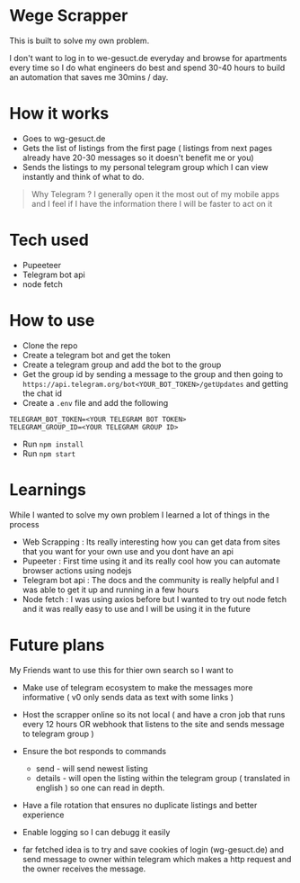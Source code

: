 # Wege Scrapper 

This is built to solve my own problem.

I don't want to log in to we-gesuct.de everyday and browse for apartments every time so I do what engineers do best and spend 30-40 hours to build an automation that saves me 30mins / day.

# How it works
- Goes to wg-gesuct.de
- Gets the list of listings from the first page ( listings from next pages already have 20-30 messages so it doesn't benefit me or you)
- Sends the listings to my personal telegram group which I can view instantly and think of what to do. 
> Why Telegram ? I generally open it the most out of my mobile apps and I feel if I have the information there I will be faster to act on it 

# Tech used
- Pupeeteer 
- Telegram bot api
- node fetch

# How to use
- Clone the repo
- Create a telegram bot and get the token
- Create a telegram group and add the bot to the group
- Get the group id by sending a message to the group and then going to `https://api.telegram.org/bot<YOUR_BOT_TOKEN>/getUpdates` and getting the chat id
- Create a `.env` file and add the following
```
TELEGRAM_BOT_TOKEN=<YOUR TELEGRAM BOT TOKEN>
TELEGRAM_GROUP_ID=<YOUR TELEGRAM GROUP ID>
```
- Run `npm install`
- Run `npm start`



# Learnings
While I wanted to solve my own problem I learned a lot of things in the process 

- Web Scrapping : Its really interesting how you can get data from sites that you want for your own use and you dont have an api
- Pupeeter : First time using it and its really cool how you can automate browser actions using nodejs
- Telegram bot api : The docs and the community is really helpful and I was able to get it up and running in a few hours 
- Node fetch : I was using axios before but I wanted to try out node fetch and it was really easy to use and I will be using it in the future


# Future plans 
My Friends want to use this for thier own search so I want to 


- Make use of telegram ecosystem to make the messages more informative ( v0 only sends data as text with some links )
- Host the scrapper online so its not local ( and have a cron job that runs every 12 hours OR webhook that listens to the site and sends message to telegram group )
- Ensure the bot responds to commands
    - send - will send newest listing
    - details - will open the listing within the telegram group ( translated in english ) so one can read in depth.

- Have a file rotation that ensures no duplicate listings and better experience
- Enable logging so I can debugg it easily 
- far fetched idea is to try and save cookies of login (wg-gesuct.de) and send message to owner within telegram which makes a http request and the owner receives the message. 
